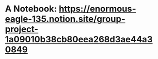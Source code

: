 # A Notebook: https://enormous-eagle-135.notion.site/group-project-1a09010b38cb80eea268d3ae44a30849
